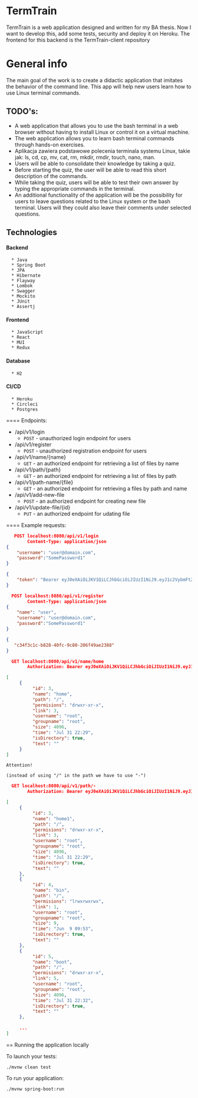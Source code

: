 # TermTrain

TermTrain is a web application designed and written for my BA thesis. Now I want to develop this, add some tests, security and deploy it on Heroku.
The frontend for this backend is the TermTrain-client repository

<h1>General info</h1>
The main goal of the work is to create a didactic application that imitates the behavior of the command line. This app will help new users learn how to use Linux terminal commands.

<h2>TODO's:</h2>
<ul>
  <li>
    A web application that allows you to use the bash terminal in a web browser without having to install Linux or control it on a virtual machine.
  </li>
  <li>
  The web application allows you to learn bash terminal commands through hands-on exercises.
  </li>
  <li>
   Aplikacja zawiera podstawowe polecenia terminala systemu Linux, takie jak: ls, cd, cp, mv, cat, rm, mkdir, rmdir, touch, nano, man. 
  </li>
  <li>
   Users will be able to consolidate their knowledge by taking a quiz.
    </li>
      <li>
  Before starting the quiz, the user will be able to read this short description of the commands.
      </li>
  <li>
While taking the quiz, users will be able to test their own
answer by typing the appropriate commands in the terminal.
  </li>
  <li>
An additional functionality of the application will be the possibility for users to leave questions related to the Linux system or the bash terminal. Users will
they could also leave their comments under selected questions.
  </li>
</ul>

<h2>Technologies</h2>

<h4>Backend</h4>
  
```
  * Java
  * Spring Boot
  * JPA
  * Hibernate
  * Flayway
  * Lombok
  * Swagger
  * Mockito
  * JUnit
  * Assertj
```
  
  <h4>Frontend</h4>
  
```
  * JavaScript
  * React
  * MUI
  * Redux
```
  
  <h4>Database</h4>
  
```
  * H2
```

<h4>CI/CD</h4>

```
  * Heroku
  * Circleci
  * Postgres
```

==== Endpoints:
* /api/v1/login
    - `POST` - unauthorized login endpoint for users
* /api/v1/register 
   - `POST` - unauthorized registration endpoint for users
* /api/v1/name/{name}
    - `GET` - an authorized endpoint for retrieving a list of files by name
* /api/v1/path/{path}
    - `GET` - an authorized endpoint for retrieving a list of files by path
* /api/v1/path-name/{file}
    - `GET` - an authorized endpoint for retrieving a files by path and name
* /api/v1/add-new-file
    - `POST` - an authorized endpoint for creating new file
* /api/v1/update-file/{id}
    - `PUT` - an authorized endpoint for udating file
  
==== Example requests:
```json
   POST localhost:8080/api/v1/login
        Content-Type: application/json
{
    "username": "user@domain.com",
    "password":"SomePassword1"
}
```

```json
{
    "token": "Bearer eyJ0eXAiOiJKV1QiLCJhbGciOiJIUzI1NiJ9.eyJ1c2VybmFtZSI6InVzZXJAZG9tYWluLmNvbSIsIl9pZCI6IjYyMTBiMWEzLTI0OTktNDQ2ZC1hNjg3LWNjZTAxMGE0OTg2NCIsImlhdCI6MTY3NTA3MjE5NywiZXhwIjoxNjc1MDc1Nzk3fQ.5EF_ZK6zin9dDUCCN6FCAmGkffwrLdfAdIaRuNleBas"
}
```

```json
  POST localhost:8080/api/v1/register
        Content-Type: application/json
{
    "name": "user",
    "username": "user@domain.com",
    "password":"SomePassword1"
}
```

```json
{
   "c34f3c1c-b828-40fc-9c80-206f49ae2388"
}
```


```json
  GET localhost:8080/api/v1/name/home
        Authorization: Bearer eyJ0eXAiOiJKV1QiLCJhbGciOiJIUzI1NiJ9.eyJ1c2VybmFtZSI6InVzZXJAZG9tYWluLmNvbSIsIl9pZCI6IjYyMTBiMWEzLTI0OTktNDQ2ZC1hNjg3LWNjZTAxMGE0OTg2NCIsImlhdCI6MTY3NTA3MTAwOSwiZXhwIjoxNjc1MDc0NjA5fQ.Sri_STBZQM5h_PuEZGQs3cbvFABTWf4_5qaw-94iJPk
```

```json
[
     {
          "id": 3,
          "name": "home",
          "path": "/",
          "permisions": "drwxr-xr-x",
          "link": 3,
          "username": "root",
          "groupname": "root",
          "size": 4096,
          "time": "Jul 31 22:29",
          "isDirectory": true,
          "text": ""
     }
]
```

`Attention!`

```
(instead of using "/" in the path we have to use "-")
```

```json
  GET localhost:8080/api/v1/path/-
        Authorization: Bearer eyJ0eXAiOiJKV1QiLCJhbGciOiJIUzI1NiJ9.eyJ1c2VybmFtZSI6InVzZXJAZG9tYWluLmNvbSIsIl9pZCI6IjYyMTBiMWEzLTI0OTktNDQ2ZC1hNjg3LWNjZTAxMGE0OTg2NCIsImlhdCI6MTY3NTA3MTAwOSwiZXhwIjoxNjc1MDc0NjA5fQ.Sri_STBZQM5h_PuEZGQs3cbvFABTWf4_5qaw-94iJPk
```

```json
[
     {
          "id": 3,
          "name": "home1",
          "path": "/",
          "permisions": "drwxr-xr-x",
          "link": 3,
          "username": "root",
          "groupname": "root",
          "size": 4096,
          "time": "Jul 31 22:29",
          "isDirectory": true,
          "text": ""
     },
     {
          "id": 4,
          "name": "bin",
          "path": "/",
          "permisions": "lrwxrwxrwx",
          "link": 1,
          "username": "root",
          "groupname": "root",
          "size": 9,
          "time": "Jun  9 09:53",
          "isDirectory": true,
          "text": ""
     },
     {
          "id": 5,
          "name": "boot",
          "path": "/",
          "permisions": "drwxr-xr-x",
          "link": 5,
          "username": "root",
          "groupname": "root",
          "size": 4096,
          "time": "Jul 31 22:32",
          "isDirectory": true,
          "text": ""
     },
     
     ...
]
```


== Running the application locally
  
To launch your tests:
```
./mvnw clean test
```

To run your application:
```
./mvnw spring-boot:run
```


